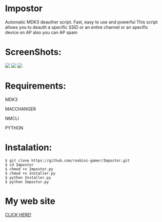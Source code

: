 # Impostor
Automatic MDK3 deauther script. Fast, easy to use and powerful
This script allows you to deauth a specific SSID or an entire channel or an specific device on AP also you can AP spam

# ScreenShots:
<a>
  <img src="https://1.bp.blogspot.com/-ST3sspbL3Bk/X58jtMLD6XI/AAAAAAAAAVA/ePzhnOsx_vM2mkSm-UupB5VH14h6rt4LgCLcBGAsYHQ/s1366/snapshot1.jpg">
  <img src="https://1.bp.blogspot.com/-p7GCbYkXu4g/X58j5aBRV9I/AAAAAAAAAVI/hpw86vuM1-oaprXBQD1jGNV3nYI-n6LQgCLcBGAsYHQ/s1366/snapshot2.jpg">
  <img src="https://1.bp.blogspot.com/-3UHjJu2goPY/X58muVT8bKI/AAAAAAAAAVY/2WlPyN41Mz8Iay9Rdbbe57ZiiCdPF1hogCLcBGAsYHQ/s1366/snapshot5.jpg">
  <img src="">
  <img src="">
</a>

# Requirements:

MDK3

MACCHANGER

NMCLI 

PYTHON

# Instalation:

```
$ git clone https://github.com/roobini-gamer/Impostor.git
$ cd Impostor
$ chmod +x Impostor.py
$ chmod +x Installer.py
$ python Installer.py
$ python Impostor.py
```

# My web site

<a href="https://bit.ly/3llxWWO">CLICK HERE!</a>
